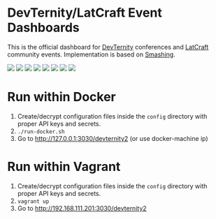 DevTernity/LatCraft Event Dashboards
====================================

This is the official dashboard for [DevTernity](https://devternity.com) conferences and [LatCraft](https://latcraft.lv) community events. Implementation is based on [Smashing](https://smashing.github.io/).

<img src="https://raw.githubusercontent.com/latcraft/dashboard/master/assets/images/preview_devternity3_2018.png" />

<img src="https://raw.githubusercontent.com/latcraft/dashboard/master/assets/images/preview_devternity2_2018.png" />

<img src="https://raw.githubusercontent.com/latcraft/dashboard/master/assets/images/preview_devternity1_2018.png" />

<img src="https://raw.githubusercontent.com/latcraft/dashboard/master/assets/images/preview_devternity2_2017.png" />

<img src="https://raw.githubusercontent.com/latcraft/dashboard/master/assets/images/preview_devternity1_2017.png" />

<img src="https://raw.githubusercontent.com/latcraft/dashboard/master/assets/images/preview.png" />

<img src="https://raw.githubusercontent.com/latcraft/dashboard/master/assets/images/preview_aws.png" />

<img src="https://raw.githubusercontent.com/latcraft/dashboard/master/assets/images/preview_devternity.png" />

Run within Docker
====================================

1. Create/decrypt configuration files inside the `config` directory with proper API keys and secrets.
2. `./run-docker.sh`
3. Go to <http://127.0.0.1:3030/devternity2> (or use docker-machine ip)

Run within Vagrant
====================================

1. Create/decrypt configuration files inside the `config` directory with proper API keys and secrets.
2. `vagrant up`
3. Go to <http://192.168.111.201:3030/devternity2>


